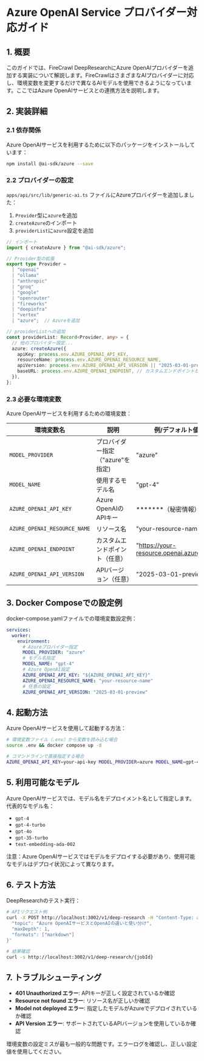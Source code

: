 # Azure OpenAI Service プロバイダー対応ガイド

## 1. 概要

このガイドでは、FireCrawl DeepResearchにAzure OpenAIプロバイダーを追加する実装について解説します。FireCrawlはさまざまなAIプロバイダーに対応し、環境変数を変更するだけで異なるAIモデルを使用できるようになっています。ここではAzure OpenAIサービスとの連携方法を説明します。

## 2. 実装詳細

### 2.1 依存関係

Azure OpenAIサービスを利用するために以下のパッケージをインストールしています：

```bash
npm install @ai-sdk/azure --save
```

### 2.2 プロバイダーの設定

`apps/api/src/lib/generic-ai.ts` ファイルにAzureプロバイダーを追加しました：

1. `Provider`型に`azure`を追加
2. `createAzure`のインポート
3. `providerList`に`azure`設定を追加

```typescript
// インポート
import { createAzure } from "@ai-sdk/azure";

// Provider型の拡張
export type Provider =
  | "openai"
  | "ollama"
  | "anthropic"
  | "groq"
  | "google"
  | "openrouter"
  | "fireworks"
  | "deepinfra"
  | "vertex"
  | "azure";  // Azureを追加

// providerListへの追加
const providerList: Record<Provider, any> = {
  // 他のプロバイダー設定...
  azure: createAzure({
    apiKey: process.env.AZURE_OPENAI_API_KEY,
    resourceName: process.env.AZURE_OPENAI_RESOURCE_NAME,
    apiVersion: process.env.AZURE_OPENAI_API_VERSION || "2025-03-01-preview", 
    baseURL: process.env.AZURE_OPENAI_ENDPOINT, // カスタムエンドポイントがあれば指定
  }),
};
```

### 2.3 必要な環境変数

Azure OpenAIサービスを利用するための環境変数：

| 環境変数名 | 説明 | 例/デフォルト値 |
|------------|------|-----------------|
| `MODEL_PROVIDER` | プロバイダー指定（"azure"を指定) | "azure" |
| `MODEL_NAME` | 使用するモデル名 | "gpt-4" |
| `AZURE_OPENAI_API_KEY` | Azure OpenAIのAPIキー | *******（秘密情報） |
| `AZURE_OPENAI_RESOURCE_NAME` | リソース名 | "your-resource-name" |
| `AZURE_OPENAI_ENDPOINT` | カスタムエンドポイント（任意） | "https://your-resource.openai.azure.com" |
| `AZURE_OPENAI_API_VERSION` | APIバージョン（任意） | "2025-03-01-preview" |

## 3. Docker Composeでの設定例

docker-compose.yamlファイルでの環境変数設定例：

```yaml
services:
  worker:
    environment:
      # Azureプロバイダー指定
      MODEL_PROVIDER: "azure"
      # モデル名指定
      MODEL_NAME: "gpt-4"
      # Azure OpenAI設定
      AZURE_OPENAI_API_KEY: "${AZURE_OPENAI_API_KEY}"
      AZURE_OPENAI_RESOURCE_NAME: "your-resource-name"
      # 任意の設定
      AZURE_OPENAI_API_VERSION: "2025-03-01-preview"
```

## 4. 起動方法

Azure OpenAIサービスを使用して起動する方法：

```bash
# 環境変数ファイル（.env）から変数を読み込む場合
source .env && docker compose up -d

# コマンドラインで直接指定する場合
AZURE_OPENAI_API_KEY=your-api-key MODEL_PROVIDER=azure MODEL_NAME=gpt-4 AZURE_OPENAI_RESOURCE_NAME=your-resource docker compose up -d
```

## 5. 利用可能なモデル

Azure OpenAIサービスでは、モデル名をデプロイメント名として指定します。代表的なモデル名：

- `gpt-4`
- `gpt-4-turbo`
- `gpt-4o`
- `gpt-35-turbo`
- `text-embedding-ada-002`

注意：Azure OpenAIサービスではモデルをデプロイする必要があり、使用可能なモデルはデプロイ状況によって異なります。

## 6. テスト方法

DeepResearchのテスト実行：

```bash
# APIリクエスト例
curl -X POST http://localhost:3002/v1/deep-research -H "Content-Type: application/json" -d '{
  "topic": "Azure OpenAIサービスとOpenAIの違いと使い分け",
  "maxDepth": 1,
  "formats": ["markdown"]
}'

# 結果確認
curl -s http://localhost:3002/v1/deep-research/{jobId}
```

## 7. トラブルシューティング

- **401 Unauthorized エラー**: APIキーが正しく設定されているか確認
- **Resource not found エラー**: リソース名が正しいか確認
- **Model not deployed エラー**: 指定したモデルがAzureでデプロイされているか確認
- **API Version エラー**: サポートされているAPIバージョンを使用しているか確認

環境変数の設定ミスが最も一般的な問題です。エラーログを確認し、正しい設定値を使用してください。
